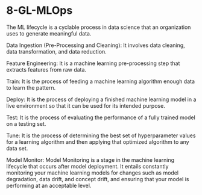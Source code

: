 # 8-GL-MLOps
The ML lifecycle is a cyclable process in data science that an organization uses to generate meaningful data.

Data Ingestion (Pre-Processing and Cleaning): It involves data cleaning, data transformation, and data reduction.

Feature Engineering: It is a machine learning pre-processing step that extracts features from raw data. 

Train: It is the process of feeding a machine learning algorithm enough data to learn the pattern. 

Deploy: It is the process of deploying a finished machine learning model in a live environment so that it can be used for its intended purpose.

Test: It is the process of evaluating the performance of a fully trained model on a testing set. 

Tune: It is the process of determining the best set of hyperparameter values for a learning algorithm and then applying that optimized algorithm to any data set.

Model Monitor: Model Monitoring is a stage in the machine learning lifecycle that occurs after model deployment. It entails constantly monitoring your machine learning models for changes such as model degradation, data drift, and concept drift, and ensuring that your model is performing at an acceptable level.
